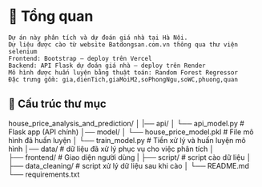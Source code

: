 # 🚀 Tổng quan
    Dự án này phân tích và dự đoán giá nhà tại Hà Nội.
    Dự liệu được cào từ website Batdongsan.com.vn thông qua thư viện selenium
    Frontend: Bootstrap — deploy trên Vercel
    Backend: API Flask dự đoán giá nhà — deploy trên Render
    Mô hình được huấn luyện bằng thuật toán: Random Forest Regressor
    Đặc trưng gồm: gia,dienTich,giaMoiM2,soPhongNgu,soWC,phuong,quan

## 📁 Cấu trúc thư mục
house_price_analysis_and_prediction/
│
|── api/
│      └── api_model.py              # Flask app (API chính)
│── model/
│       └── house_price_model.pkl     # File mô hình đã huấn luyện
│       └── train_model.py            # Tiền xử lý và huấn luyện mô hình
│── data/                              # dữ liệu đã xử lý phục vụ cho việc phân tích 
│                       
├── frontend/                         # Giao diện người dùng
|
├── script/                           # script cào dữ liệu
│
├── data_cleaning/                    # script xử lý dữ liệu sau khi cào
│
└── README.md
└── requirements.txt
